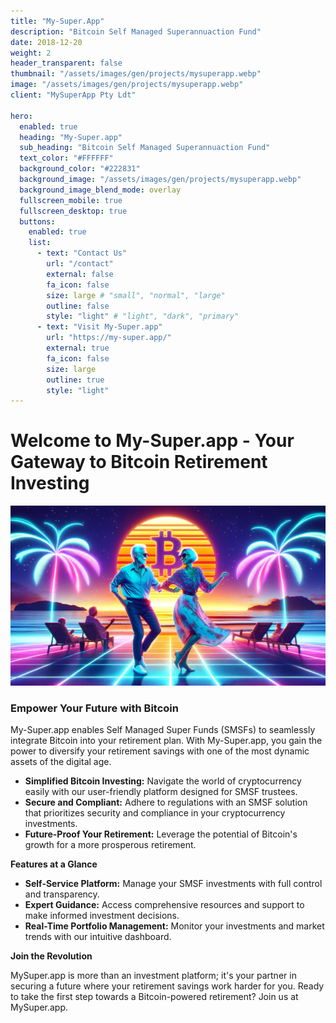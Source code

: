 ```yaml
---
title: "My-Super.App"
description: "Bitcoin Self Managed Superannuaction Fund"
date: 2018-12-20
weight: 2
header_transparent: false
thumbnail: "/assets/images/gen/projects/mysuperapp.webp"
image: "/assets/images/gen/projects/mysuperapp.webp"
client: "MySuperApp Pty Ldt"

hero:
  enabled: true
  heading: "My-Super.app"
  sub_heading: "Bitcoin Self Managed Superannuaction Fund"
  text_color: "#FFFFFF"
  background_color: "#222831"
  background_image: "/assets/images/gen/projects/mysuperapp.webp"
  background_image_blend_mode: overlay
  fullscreen_mobile: true
  fullscreen_desktop: true
  buttons:
    enabled: true
    list:
      - text: "Contact Us"
        url: "/contact"
        external: false
        fa_icon: false
        size: large # "small", "normal", "large"
        outline: false
        style: "light" # "light", "dark", "primary"
      - text: "Visit My-Super.app"
        url: "https://my-super.app/"
        external: true
        fa_icon: false
        size: large
        outline: true
        style: "light"
---
```

# Welcome to My-Super.app - Your Gateway to Bitcoin Retirement Investing
<img class="col-12" src="/assets/images/gen/projects/mysuperapp.webp"/>

### Empower Your Future with Bitcoin

My-Super.app enables Self Managed Super Funds (SMSFs) to seamlessly integrate Bitcoin into your retirement plan. With My-Super.app, you gain the power to diversify your retirement savings with one of the most dynamic assets of the digital age.

- **Simplified Bitcoin Investing:** Navigate the world of cryptocurrency easily with our user-friendly platform designed for SMSF trustees.
- **Secure and Compliant:** Adhere to regulations with an SMSF solution that prioritizes security and compliance in your cryptocurrency investments.
- **Future-Proof Your Retirement:** Leverage the potential of Bitcoin's growth for a more prosperous retirement.

**Features at a Glance**

- **Self-Service Platform:** Manage your SMSF investments with full control and transparency.
- **Expert Guidance:** Access comprehensive resources and support to make informed investment decisions.
- **Real-Time Portfolio Management:** Monitor your investments and market trends with our intuitive dashboard.

**Join the Revolution**

MySuper.app is more than an investment platform; it's your partner in securing a future where your retirement savings work harder for you. Ready to take the first step towards a Bitcoin-powered retirement? Join us at MySuper.app.
